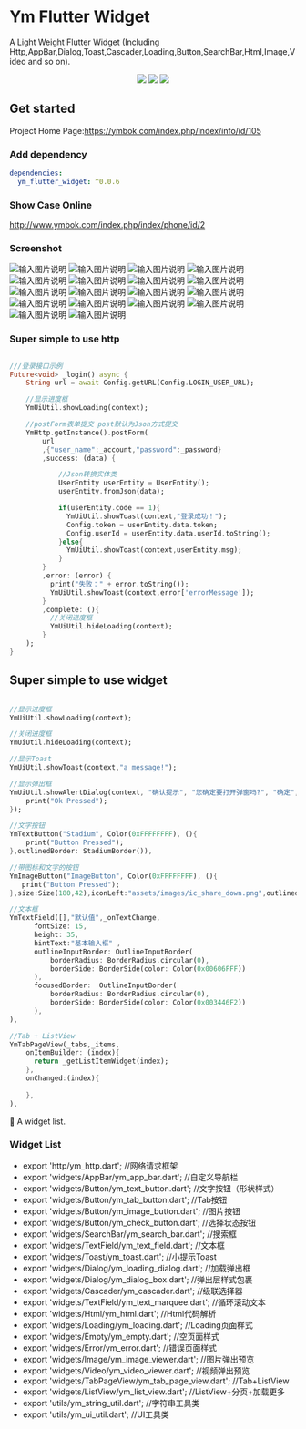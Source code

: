# Ym Flutter Widget
A Light Weight Flutter Widget
(Including Http,AppBar,Dialog,Toast,Cascader,Loading,Button,SearchBar,Html,Image,Video and so on).


<p align="center" >
    <img src="https://img.shields.io/badge/flutter-2.2.0-green" />
    <img src="https://img.shields.io/badge/ym flutter widget-0.0.6-orange" />
    <img src="https://img.shields.io/badge/dio-4.9.0-blue" />
</p>
  
## Get started

Project Home Page:https://ymbok.com/index.php/index/info/id/105

### Add dependency

```yaml
dependencies:
  ym_flutter_widget: ^0.0.6
```
### Show Case Online

http://www.ymbok.com/index.php/index/phone/id/2

### Screenshot

![输入图片说明](https://ymbok.com/upload/sample/ym_flutter_widget/1.png "1.png")
![输入图片说明](https://ymbok.com/upload/sample/ym_flutter_widget/2.png "2.png")
![输入图片说明](https://ymbok.com/upload/sample/ym_flutter_widget/3.png "3.png")
![输入图片说明](https://ymbok.com/upload/sample/ym_flutter_widget/4.png "4.png")
![输入图片说明](https://ymbok.com/upload/sample/ym_flutter_widget/5.png "5.png")
![输入图片说明](https://ymbok.com/upload/sample/ym_flutter_widget/button.png "6.png")
![输入图片说明](https://ymbok.com/upload/sample/ym_flutter_widget/7.png "7.png")
![输入图片说明](https://ymbok.com/upload/sample/ym_flutter_widget/8.png "8.png")
![输入图片说明](https://ymbok.com/upload/sample/ym_flutter_widget/9.png "9.png")
![输入图片说明](https://ymbok.com/upload/sample/ym_flutter_widget/10.png "10.png")
![输入图片说明](https://ymbok.com/upload/sample/ym_flutter_widget/11.png "11.png")
![输入图片说明](https://ymbok.com/upload/sample/ym_flutter_widget/12.png "12.png")
![输入图片说明](https://ymbok.com/upload/sample/ym_flutter_widget/13.png "13.png")
![输入图片说明](https://ymbok.com/upload/sample/ym_flutter_widget/14.png "14.png")
![输入图片说明](https://ymbok.com/upload/sample/ym_flutter_widget/15.png "15.png")
![输入图片说明](https://ymbok.com/upload/sample/ym_flutter_widget/16.png "16.png")
![输入图片说明](https://ymbok.com/upload/sample/ym_flutter_widget/17.png "17.png")
![输入图片说明](https://ymbok.com/upload/sample/ym_flutter_widget/18.png "18.png")

### Super simple to use http

```dart

///登录接口示例
Future<void> _login() async {
    String url = await Config.getURL(Config.LOGIN_USER_URL);

    //显示进度框
    YmUiUtil.showLoading(context);

    //postForm表单提交 post默认为Json方式提交
    YmHttp.getInstance().postForm(
        url
        ,{"user_name":_account,"password":_password}
        ,success: (data) {

            //Json转换实体类
            UserEntity userEntity = UserEntity();
            userEntity.fromJson(data);

            if(userEntity.code == 1){
              YmUiUtil.showToast(context,"登录成功！");
              Config.token = userEntity.data.token;
              Config.userId = userEntity.data.userId.toString();
            }else{
              YmUiUtil.showToast(context,userEntity.msg);
            }
        }
        ,error: (error) {
          print("失败：" + error.toString());
          YmUiUtil.showToast(context,error['errorMessage']);
        }
        ,complete: (){
          //关闭进度框
          YmUiUtil.hideLoading(context);
        }
    );
}
```

## Super simple to use widget

```dart

//显示进度框
YmUiUtil.showLoading(context);

//关闭进度框
YmUiUtil.hideLoading(context);

//显示Toast
YmUiUtil.showToast(context,"a message!");

//显示弹出框
YmUiUtil.showAlertDialog(context, "确认提示", "您确定要打开弹窗吗?", "确定", "取消",onOkPressed: (){
    print("Ok Pressed");
});

//文字按钮
YmTextButton("Stadium", Color(0xFFFFFFFF), (){
    print("Button Pressed");
},outlinedBorder: StadiumBorder()),

//带图标和文字的按钮
YmImageButton("ImageButton", Color(0xFFFFFFFF), (){
   print("Button Pressed");
},size:Size(180,42),iconLeft:"assets/images/ic_share_down.png",outlinedBorder:StadiumBorder()),

//文本框
YmTextField([],"默认值",_onTextChange,
      fontSize: 15,
      height: 35,
      hintText:"基本输入框" ,
      outlineInputBorder: OutlineInputBorder(
          borderRadius: BorderRadius.circular(0),
          borderSide: BorderSide(color: Color(0x00606FFF))
      ),
      focusedBorder:  OutlineInputBorder(
          borderRadius: BorderRadius.circular(0),
          borderSide: BorderSide(color: Color(0x003446F2))
      ),
),

//Tab + ListView
YmTabPageView(_tabs,_items,
    onItemBuilder: (index){
      return _getListItemWidget(index);
    },
    onChanged:(index){
     
    },
),

```

🎉 A widget list.

### Widget List

- export 'http/ym_http.dart';                           //网络请求框架
- export 'widgets/AppBar/ym_app_bar.dart';              //自定义导航栏
- export 'widgets/Button/ym_text_button.dart';          //文字按钮（形状样式）
- export 'widgets/Button/ym_tab_button.dart';           //Tab按钮
- export 'widgets/Button/ym_image_button.dart';         //图片按钮
- export 'widgets/Button/ym_check_button.dart';         //选择状态按钮
- export 'widgets/SearchBar/ym_search_bar.dart';        //搜索框
- export 'widgets/TextField/ym_text_field.dart';        //文本框
- export 'widgets/Toast/ym_toast.dart';                 //小提示Toast
- export 'widgets/Dialog/ym_loading_dialog.dart';       //加载弹出框
- export 'widgets/Dialog/ym_dialog_box.dart';           //弹出层样式包裹
- export 'widgets/Cascader/ym_cascader.dart';           //级联选择器
- export 'widgets/TextField/ym_text_marquee.dart';      //循环滚动文本
- export 'widgets/Html/ym_html.dart';                   //Html代码解析
- export 'widgets/Loading/ym_loading.dart';             //Loading页面样式
- export 'widgets/Empty/ym_empty.dart';                 //空页面样式
- export 'widgets/Error/ym_error.dart';                 //错误页面样式
- export 'widgets/Image/ym_image_viewer.dart';          //图片弹出预览
- export 'widgets/Video/ym_video_viewer.dart';          //视频弹出预览
- export 'widgets/TabPageView/ym_tab_page_view.dart';   //Tab+ListView
- export 'widgets/ListView/ym_list_view.dart';          //ListView+分页+加载更多
- export 'utils/ym_string_util.dart';                   //字符串工具类
- export 'utils/ym_ui_util.dart';                       //UI工具类

